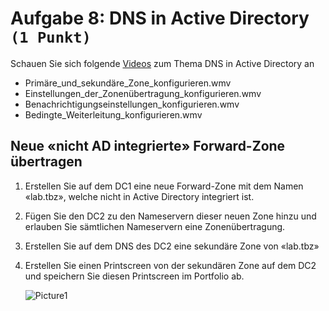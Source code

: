 # **Aufgabe 8:** DNS in Active Directory `(1 Punkt)`
Schauen Sie sich folgende [Videos](https://sway.cloud.microsoft/qv95MgyYR8FZpGu8) zum Thema DNS in Active Directory an
- Primäre\_und\_sekundäre\_Zone\_konfigurieren.wmv
- Einstellungen\_der\_Zonenübertragung\_konfigurieren.wmv
- Benachrichtigungseinstellungen\_konfigurieren.wmv
- Bedingte\_Weiterleitung\_konfigurieren.wmv

## **Neue «nicht AD integrierte» Forward-Zone übertragen** 
1. Erstellen Sie auf dem DC1 eine neue Forward-Zone mit dem Namen «lab.tbz», welche nicht in Active Directory integriert ist.
1. Fügen Sie den DC2 zu den Nameservern dieser neuen Zone hinzu und erlauben Sie sämtlichen Nameservern eine Zonenübertragung.
1. Erstellen Sie auf dem DNS des DC2 eine sekundäre Zone von «lab.tbz»
1. Erstellen Sie einen Printscreen von der sekundären Zone auf dem DC2 und speichern Sie diesen Printscreen im Portfolio ab.

   ![Picture1](./bilder/ad-dns.png)